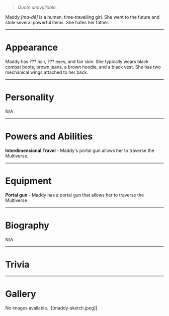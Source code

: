 > *Quote unavailable.*


Maddy *\[ma-dē\]* is a human, time-travelling girl. She went to the future and stole several powerful items. She hates her father.
***
# Appearance
Maddy has ??? hair, ??? eyes, and fair skin. She typically wears black combat boots, brown jeans, a brown hoodie, and a black vest. She has two mechanical wings attached to her back. 
***
# Personality
N/A
***
# Powers and Abilities
**Interdimensional Travel** - Maddy's portal gun allows her to traverse the Multiverse.
***
# Equipment
**Portal gun** - Maddy has a portal gun that allows her to traverse the Multiverse
***
# Biography
N/A
***
# Trivia
***
# Gallery
No images available.
![[maddy-sketch.jpeg]]
